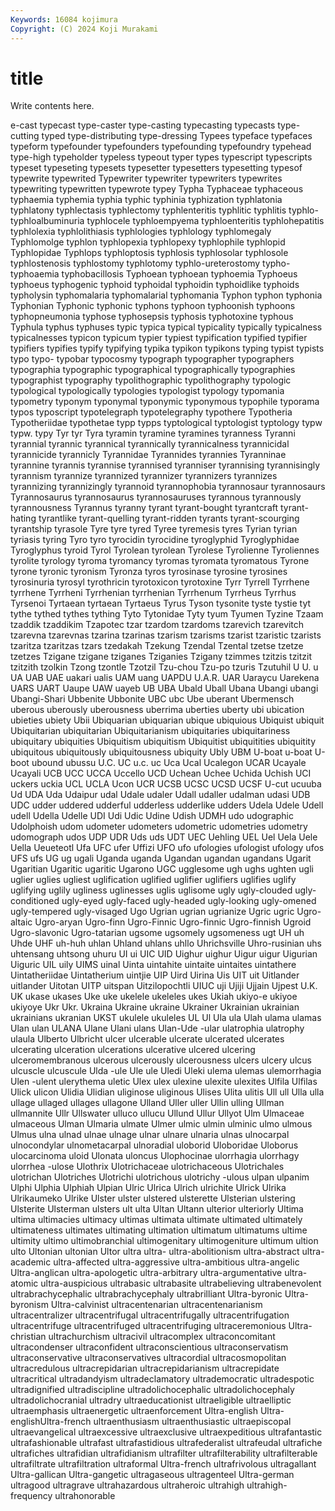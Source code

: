 ```yaml
---
Keywords: 16084 kojimura
Copyright: (C) 2024 Koji Murakami
---
```


# title

Write contents here.



e-cast typecast
type-caster type-casting typecasting typecasts type-cutting typed type-distributing type-dressing Typees typeface
typefaces typeform typefounder typefounders typefounding typefoundry typehead type-high typeholder typeless
typeout typer types typescript typescripts typeset typeseting typesets typesetter typesetters
typesetting typesof typewrite typewrited Typewriter typewriter typewriters typewrites typewriting typewritten
typewrote typey Typha Typhaceae typhaceous typhaemia typhemia typhia typhic typhinia
typhization typhlatonia typhlatony typhlectasis typhlectomy typhlenteritis typhlitic typhlitis typhlo- typhloalbuminuria
typhlocele typhloempyema typhloenteritis typhlohepatitis typhlolexia typhlolithiasis typhlologies typhlology typhlomegaly Typhlomolge
typhlon typhlopexia typhlopexy typhlophile typhlopid Typhlopidae Typhlops typhloptosis typhlosis typhlosolar
typhlosole typhlostenosis typhlostomy typhlotomy typhlo-ureterostomy typho- typhoaemia typhobacillosis Typhoean typhoean
typhoemia Typhoeus typhoeus typhogenic typhoid typhoidal typhoidin typhoidlike typhoids typholysin
typhomalaria typhomalarial typhomania Typhon typhon typhonia Typhonian Typhonic typhonic typhons
typhoon typhoonish typhoons typhopneumonia typhose typhosepsis typhosis typhotoxine typhous Typhula
typhus typhuses typic typica typical typicality typically typicalness typicalnesses typicon
typicum typier typiest typification typified typifier typifiers typifies typify typifying
typika typikon typikons typing typist typists typo typo- typobar typocosmy
typograph typographer typographers typographia typographic typographical typographically typographies typographist typography
typolithographic typolithography typologic typological typologically typologies typologist typology typomania typometry
typonym typonymal typonymic typonymous typophile typorama typos typoscript typotelegraph typotelegraphy
typothere Typotheria Typotheriidae typothetae typp typps typtological typtologist typtology typw
typw. typy Tyr tyr Tyra tyramin tyramine tyramines tyranness Tyranni
tyrannial tyrannic tyrannical tyrannically tyrannicalness tyrannicidal tyrannicide tyrannicly Tyrannidae Tyrannides
tyrannies Tyranninae tyrannine tyrannis tyrannise tyrannised tyranniser tyrannising tyrannisingly tyrannism
tyrannize tyrannized tyrannizer tyrannizers tyrannizes tyrannizing tyrannizingly tyrannoid tyrannophobia tyrannosaur
tyrannosaurs Tyrannosaurus tyrannosaurus tyrannosauruses tyrannous tyrannously tyrannousness Tyrannus tyranny tyrant
tyrant-bought tyrantcraft tyrant-hating tyrantlike tyrant-quelling tyrant-ridden tyrants tyrant-scourging tyrantship tyrasole
Tyre tyre tyred Tyree tyremesis tyres Tyrian tyrian tyriasis tyring
Tyro tyro tyrocidin tyrocidine tyroglyphid Tyroglyphidae Tyroglyphus tyroid Tyrol Tyrolean
tyrolean Tyrolese Tyrolienne Tyroliennes tyrolite tyrology tyroma tyromancy tyromas tyromata
tyromatous Tyrone tyrone tyronic tyronism Tyronza tyros tyrosinase tyrosine tyrosines
tyrosinuria tyrosyl tyrothricin tyrotoxicon tyrotoxine Tyrr Tyrrell Tyrrhene tyrrhene Tyrrheni
Tyrrhenian tyrrhenian Tyrrhenum Tyrrheus Tyrrhus Tyrsenoi Tyrtaean tyrtaean Tyrtaeus Tyrus
Tyson tysonite tyste tystie tyt tythe tythed tythes tything Tyto
Tytonidae Tyty tyum Tyumen Tyzine Tzaam tzaddik tzaddikim Tzapotec tzar
tzardom tzardoms tzarevich tzarevitch tzarevna tzarevnas tzarina tzarinas tzarism tzarisms
tzarist tzaristic tzarists tzaritza tzaritzas tzars tzedakah Tzekung Tzendal Tzental
tzetse tzetze tzetzes Tzigane tzigane tziganes Tziganies Tzigany tzimmes tzitzis
tzitzit tzitzith tzolkin Tzong tzontle Tzotzil Tzu-chou Tzu-po tzuris Tzutuhil
U U. u UA UAB UAE uakari ualis UAM uang
UAPDU U.A.R. UAR Uaraycu Uarekena UARS UART Uaupe UAW uayeb
UB UBA Ubald Uball Ubana Ubangi ubangi Ubangi-Shari Ubbenite Ubbonite
UBC ubc Ube uberant Ubermensch uberous uberously uberousness uberrima uberties
uberty ubi ubication ubieties ubiety Ubii Ubiquarian ubiquarian ubique ubiquious
Ubiquist ubiquit Ubiquitarian ubiquitarian Ubiquitarianism ubiquitaries ubiquitariness ubiquitary ubiquities Ubiquitism
ubiquitism Ubiquitist ubiquitities ubiquitity ubiquitous ubiquitously ubiquitousness ubiquity Ubly UBM
U-boat u-boat U-boot ubound ubussu U.C. UC u.c. uc Uca
Ucal Ucalegon UCAR Ucayale Ucayali UCB UCC UCCA Uccello UCD
Uchean Uchee Uchida Uchish UCI uckers uckia UCL UCLA Ucon
UCR UCSB UCSC UCSD UCSF U-cut ucuuba Ud UDA Uda
Udaipur udal Udale udaler Udall udaller udalman udasi UDB UDC
udder uddered udderful udderless udderlike udders Udela Udele Udell udell
Udella Udelle UDI Udi Udic Udine Udish UDMH udo udographic
Udolphoish udom udometer udometers udometric udometries udometry udomograph udos UDP
UDR Uds uds UDT UEC Uehling UEL Uel Uela Uele
Uella Ueueteotl Ufa UFC ufer Uffizi UFO ufo ufologies ufologist
ufology ufos UFS ufs UG ug ugali Uganda uganda Ugandan
ugandan ugandans Ugarit Ugaritian Ugaritic ugaritic Ugarono UGC ugglesome ugh
ughs ughten ugli uglier uglies ugliest uglification uglified uglifier uglifiers
uglifies uglify uglifying uglily ugliness uglinesses uglis uglisome ugly ugly-clouded
ugly-conditioned ugly-eyed ugly-faced ugly-headed ugly-looking ugly-omened ugly-tempered ugly-visaged Ugo Ugrian
ugrian ugrianize Ugric ugric Ugro-altaic Ugro-aryan Ugro-finn Ugro-Finnic Ugro-finnic Ugro-finnish
Ugroid Ugro-slavonic Ugro-tatarian ugsome ugsomely ugsomeness ugt UH uh Uhde
UHF uh-huh uhlan Uhland uhlans uhllo Uhrichsville Uhro-rusinian uhs uhtensang
uhtsong uhuru UI ui UIC UID Uighur uighur Uigur uigur
Uigurian Uiguric UIL uily UIMS uinal Uinta uintahite uintaite uintaites
uintathere Uintatheriidae Uintatherium uintjie UIP Uird Uirina Uis UIT uit
Uitlander uitlander Uitotan UITP uitspan Uitzilopochtli UIUC uji Ujiji Ujjain
Ujpest U.K. UK ukase ukases Uke uke ukelele ukeleles ukes
Ukiah ukiyo-e ukiyoe ukiyoye Ukr Ukr. Ukraina Ukraine ukraine Ukrainer
Ukrainian ukrainian ukrainians ukranian UKST ukulele ukuleles UL Ul Ula
ula Ulah ulama ulamas Ulan ulan ULANA Ulane Ulani ulans
Ulan-Ude -ular ulatrophia ulatrophy ulaula Ulberto Ulbricht ulcer ulcerable ulcerate
ulcerated ulcerates ulcerating ulceration ulcerations ulcerative ulcered ulcering ulceromembranous ulcerous
ulcerously ulcerousness ulcers ulcery ulcus ulcuscle ulcuscule Ulda -ule Ule
ule Uledi Uleki ulema ulemas ulemorrhagia Ulen -ulent ulerythema uletic
Ulex ulex ulexine ulexite ulexites Ulfila Ulfilas Ulick ulicon Ulidia
Ulidian uliginose uliginous Ulises Ulita ulitis Ull ull Ulla ulla
ullage ullaged ullages ullagone Ulland Uller uller Ullin ulling Ullman
ullmannite Ullr Ullswater ulluco ullucu Ullund Ullur Ullyot Ulm Ulmaceae
ulmaceous Ulman Ulmaria ulmate Ulmer ulmic ulmin ulminic ulmo ulmous
Ulmus ulna ulnad ulnae ulnage ulnar ulnare ulnaria ulnas ulnocarpal
ulnocondylar ulnometacarpal ulnoradial uloborid Uloboridae Uloborus ulocarcinoma uloid Ulonata uloncus
Ulophocinae ulorrhagia ulorrhagy ulorrhea -ulose Ulothrix Ulotrichaceae ulotrichaceous Ulotrichales ulotrichan
Ulotriches Ulotrichi ulotrichous ulotrichy -ulous ulpan ulpanim Ulphi Ulphia Ulphiah
Ulpian Ulric Ulrica Ulrich ulrichite Ulrick Ulrika Ulrikaumeko Ulrike Ulster
ulster ulstered ulsterette Ulsterian ulstering Ulsterite Ulsterman ulsters ult ulta
Ultan Ultann ulterior ulteriorly Ultima ultima ultimacies ultimacy ultimas ultimata
ultimate ultimated ultimately ultimateness ultimates ultimating ultimation ultimatum ultimatums ultime
ultimity ultimo ultimobranchial ultimogenitary ultimogeniture ultimum ultion ulto Ultonian ultonian
Ultor ultra ultra- ultra-abolitionism ultra-abstract ultra-academic ultra-affected ultra-aggressive ultra-ambitious ultra-angelic
Ultra-anglican ultra-apologetic ultra-arbitrary ultra-argumentative ultra-atomic ultra-auspicious ultrabasic ultrabasite ultrabelieving ultrabenevolent
ultrabrachycephalic ultrabrachycephaly ultrabrilliant Ultra-byronic Ultra-byronism Ultra-calvinist ultracentenarian ultracentenarianism ultracentralizer ultracentrifugal
ultracentrifugally ultracentrifugation ultracentrifuge ultracentrifuged ultracentrifuging ultraceremonious Ultra-christian ultrachurchism ultracivil ultracomplex
ultraconcomitant ultracondenser ultraconfident ultraconscientious ultraconservatism ultraconservative ultraconservatives ultracordial ultracosmopolitan ultracredulous
ultracrepidarian ultracrepidarianism ultracrepidate ultracritical ultradandyism ultradeclamatory ultrademocratic ultradespotic ultradignified ultradiscipline
ultradolichocephalic ultradolichocephaly ultradolichocranial ultradry ultraeducationist ultraeligible ultraelliptic ultraemphasis ultraenergetic ultraenforcement
Ultra-english Ultra-englishUltra-french ultraenthusiasm ultraenthusiastic ultraepiscopal ultraevangelical ultraexcessive ultraexclusive ultraexpeditious ultrafantastic
ultrafashionable ultrafast ultrafastidious ultrafederalist ultrafeudal ultrafiche ultrafiches ultrafidian ultrafidianism ultrafilter
ultrafilterability ultrafilterable ultrafiltrate ultrafiltration ultraformal Ultra-french ultrafrivolous ultragallant Ultra-gallican Ultra-gangetic
ultragaseous ultragenteel Ultra-german ultragood ultragrave ultrahazardous ultraheroic ultrahigh ultrahigh-frequency ultrahonorable
